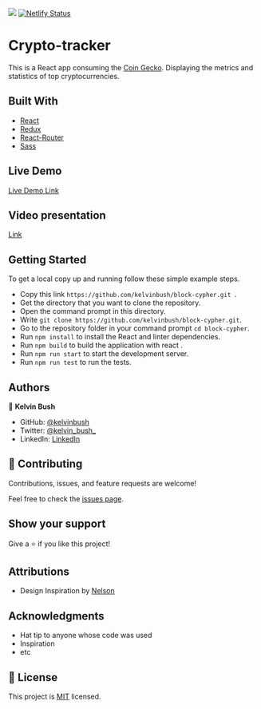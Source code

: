 ![](https://img.shields.io/badge/Microverse-blueviolet)
[![Netlify Status](https://api.netlify.com/api/v1/badges/14ab8586-1e4c-4dcf-9627-c5d106a9fd32/deploy-status)](https://app.netlify.com/sites/block-cypher/deploys)

# Crypto-tracker

 This is a React app consuming the [Coin Gecko](https://www.coingecko.com/en/api/documentation).
 Displaying the metrics and statistics of top cryptocurrencies.


## Built With

- [React](https://reactjs.org/)
- [Redux](https://redux.js.org/)
- [React-Router](https://reactrouter.com/)
- [Sass](https://sass-lang.com/)

## Live Demo

[Live Demo Link](https://block-cypher.netlify.app/)

## Video presentation
[Link](https://www.loom.com/share/4236f7074cc049068789d6eb6763a472)

## Getting Started
To get a local copy up and running follow these simple example steps.

- Copy this link `https://github.com/kelvinbush/block-cypher.git `.
- Get the directory that you want to clone the repository.
- Open the command prompt in this directory.
- Write `git clone https://github.com/kelvinbush/block-cypher.git`.
- Go to the repository folder in your command prompt `cd block-cypher`.
- Run `npm install` to install the React and linter dependencies.
- Run `npm build` to build the application with react .
- Run `npm run start` to start the development server.
- Run `npm run test` to run the tests.


## Authors

👤 **Kelvin Bush**

- GitHub: [@kelvinbush](https://github.com/kelvinbush)
- Twitter: [@kelvin_bush_](https://twitter.com/kelvin_bush_)
- LinkedIn: [LinkedIn](https://www.linkedin.com/in/kelvin-wachiye-04b469173/)

## 🤝 Contributing

Contributions, issues, and feature requests are welcome!

Feel free to check the [issues page](../../issues/).

## Show your support

Give a ⭐️ if you like this project!

## Attributions
- Design Inspiration by [Nelson](https://www.behance.net/gallery/31579789/Ballhead-App-(Free-PSDs))

## Acknowledgments

- Hat tip to anyone whose code was used
- Inspiration
- etc

## 📝 License

This project is [MIT](./MIT.md) licensed.
